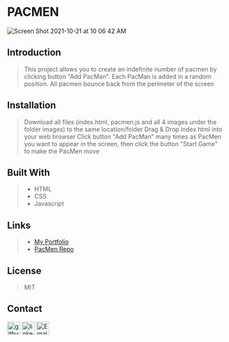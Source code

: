# **PACMEN**
![Screen Shot 2021-10-21 at 10 06 42 AM](https://user-images.githubusercontent.com/88118070/138324880-899a3556-222d-4ace-bcae-02d2f6d64a7d.png)

## Introduction
> This project allows you to create an indefinite number of pacmen by clicking button "Add PacMan". Each PacMan is added in a random position. All pacmen bounce back from the perimeter of the screen

## Installation
>  Download all files (index.html, pacmen.js and all 4 images under the folder images) to the same location/folder
>  Drag & Drop index html into your web browser
>  Click button "Add PacMan" many times as PacMen you want to appear in the screen, then click the button "Start Game" to make the PacMen move

## Built With
>- HTML
>- CSS
>- Javascript

## Links
>- [My Portfolio](https://github.com/martha-moreno/martha-moreno.github.io)
>- [PacMen Repo](https://github.com/martha-moreno/PacMen)

## License
> MIT

## Contact
[<img src='https://cdn.jsdelivr.net/npm/simple-icons@3.0.1/icons/github.svg' alt='github' height='30'>](https://github.com/martha-moreno/martha-moreno.github.io) [<img src='https://cdn.jsdelivr.net/npm/simple-icons@3.0.1/icons/linkedin.svg' alt='linkedin' height='30'>](https://www.linkedin.com/in/martha-gissela-moreno/)  [<img src='https://cdn.jsdelivr.net/npm/simple-icons@3.0.1/icons/microsoftoutlook.svg' alt='Email' height='30'>](mailto:martha.g.moreno@hotmail.com)  
